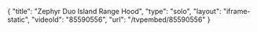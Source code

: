 {
    "title": "Zephyr Duo Island Range Hood",
    "type": "solo",
    "layout": "iframe-static",
    "videoId": "85590556",
    "url": "\/tvpembed\/85590556"
}